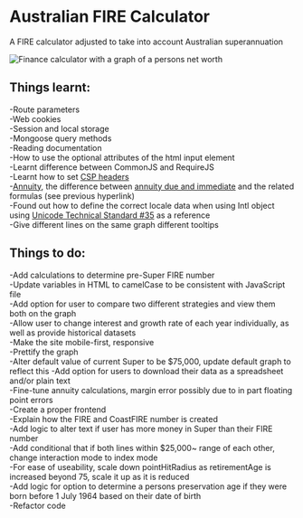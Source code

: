 # Australian FIRE Calculator  
A FIRE calculator adjusted to take into account Australian superannuation  

![Finance calculator with a graph of a persons net worth](https://i.ibb.co/wRmhgLd/calculator.png)

## Things learnt:  
-Route parameters  
-Web cookies  
-Session and local storage  
-Mongoose query methods  
-Reading documentation  
-How to use the optional attributes of the html input element  
-Learnt difference between CommonJS and RequireJS  
-Learnt how to set [CSP headers](https://content-security-policy.com/examples/)  
-[Annuity](https://www.educba.com/annuity-due-formula/), the difference between [annuity due and immediate](https://math.stackexchange.com/questions/1698578/compound-interest-formula-adding-annual-contributions) and the related formulas (see previous hyperlink)  
-Found out how to define the correct locale data when using Intl object using [Unicode Technical Standard #35](https://unicode.org/reports/tr35/) as a reference  
-Give different lines on the same graph different tooltips  

## Things to do:   
-Add calculations to determine pre-Super FIRE number  
-Update variables in HTML to camelCase to be consistent with JavaScript file  
-Add option for user to compare two different strategies and view them both on the graph  
-Allow user to change interest and growth rate of each year individually, as well as provide historical datasets  
-Make the site mobile-first, responsive  
-Prettify the graph  
-Alter default value of current Super to be $75,000, update default graph to reflect this
-Add option for users to download their data as a spreadsheet and/or plain text  
-Fine-tune annuity calculations, margin error possibly due to in part floating point errors  
-Create a proper frontend  
-Explain how the FIRE and CoastFIRE number is created  
-Add logic to alter text if user has more money in Super than their FIRE number  
-Add conditional that if both lines within $25,000~ range of each other, change interaction mode to index mode  
-For ease of useability, scale down pointHitRadius as retirementAge is increased beyond 75, scale it up as it is reduced  
-Add logic for option to determine a persons preservation age if they were born before 1 July 1964 based on their date of birth  
-Refactor code  
